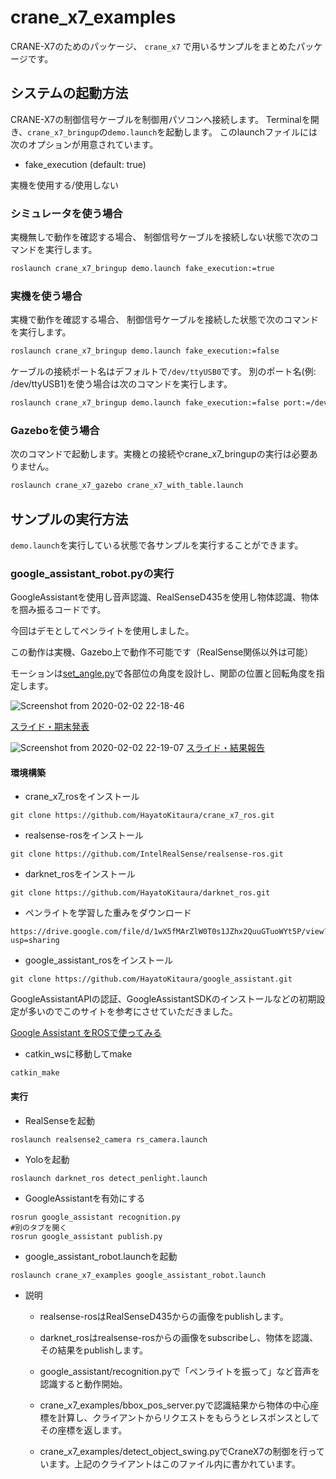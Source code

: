 # crane_x7_examples

CRANE-X7のためのパッケージ、 `crane_x7` で用いるサンプルをまとめたパッケージです。

## システムの起動方法



CRANE-X7の制御信号ケーブルを制御用パソコンへ接続します。
Terminalを開き、`crane_x7_bringup`の`demo.launch`を起動します。
このlaunchファイルには次のオプションが用意されています。

- fake_execution (default: true)

実機を使用する/使用しない

### シミュレータを使う場合


実機無しで動作を確認する場合、
制御信号ケーブルを接続しない状態で次のコマンドを実行します。

```sh
roslaunch crane_x7_bringup demo.launch fake_execution:=true
```

### 実機を使う場合


実機で動作を確認する場合、
制御信号ケーブルを接続した状態で次のコマンドを実行します。

```sh
roslaunch crane_x7_bringup demo.launch fake_execution:=false
```

ケーブルの接続ポート名はデフォルトで`/dev/ttyUSB0`です。
別のポート名(例: /dev/ttyUSB1)を使う場合は次のコマンドを実行します。

```sh
roslaunch crane_x7_bringup demo.launch fake_execution:=false port:=/dev/ttyUSB1
```

### Gazeboを使う場合

次のコマンドで起動します。実機との接続やcrane_x7_bringupの実行は必要ありません。

```sh
roslaunch crane_x7_gazebo crane_x7_with_table.launch
```


## サンプルの実行方法



`demo.launch`を実行している状態で各サンプルを実行することができます。

### google_assistant_robot.pyの実行

GoogleAssistantを使用し音声認識、RealSenseD435を使用し物体認識、物体を掴み振るコードです。

今回はデモとしてペンライトを使用しました。

この動作は実機、Gazebo上で動作不可能です（RealSense関係以外は可能）

モーションは[set_angle.py](https://github.com/ryuichiueda/crane_x7_ros/blob/master/crane_x7_examples/scripts/)で各部位の角度を設計し、関節の位置と回転角度を指定します。

![Screenshot from 2020-02-02 22-18-46](https://user-images.githubusercontent.com/39848497/73609100-a54c9480-460d-11ea-8280-d7390307a65a.png)

[スライド・期末発表](https://docs.google.com/presentation/d/1nHuU0X9NXfnAbDoUjV0XEDaFVCdB3_XfKulnwhmLkig/edit?usp=sharing)


![Screenshot from 2020-02-02 22-19-07](https://user-images.githubusercontent.com/39848497/73609120-ddec6e00-460d-11ea-83bb-9694877d67f8.png)
[スライド・結果報告](https://onedrive.live.com/view.aspx?resid=814F23BD7044D0DC!473&ithint=file%2cpptx&authkey=!ALmIcA6SCFlU8P0)

#### 環境構築
+ crane_x7_rosをインストール
```
git clone https://github.com/HayatoKitaura/crane_x7_ros.git
```
+ realsense-rosをインストール
```
git clone https://github.com/IntelRealSense/realsense-ros.git
 ```
+ darknet_rosをインストール
```
git clone https://github.com/HayatoKitaura/darknet_ros.git
```
+ ペンライトを学習した重みをダウンロード
```oo
https://drive.google.com/file/d/1wX5fMArZlW0T0s1JZhx2QuuGTuoWYt5P/view?usp=sharing
```
+ google_assistant_rosをインストール
```
git clone https://github.com/HayatoKitaura/google_assistant.git
```
GoogleAssistantAPIの認証、GoogleAssistantSDKのインストールなどの初期設定が多いのでこのサイトを参考にさせていただきました。

[Google Assistant をROSで使ってみる](https://qiita.com/Nenetti/items/a4c3cffd8008f328855f)


+ catkin_wsに移動してmake
```
catkin_make
```

#### 実行
+ RealSenseを起動
```
roslaunch realsense2_camera rs_camera.launch
```
+ Yoloを起動
```
roslaunch darknet_ros detect_penlight.launch
```
+ GoogleAssistantを有効にする
```
rosrun google_assistant recognition.py
#別のタブを開く
rosrun google_assistant publish.py
```

+ google_assistant_robot.launchを起動
```
roslaunch crane_x7_examples google_assistant_robot.launch
```
+ 説明
    - realsense-rosはRealSenseD435からの画像をpublishします。

    - darknet_rosはrealsense-rosからの画像をsubscribeし、物体を認識、その結果をpublishします。

    - google_assistant/recognition.pyで「ペンライトを振って」など音声を認識すると動作開始。

    - crane_x7_examples/bbox_pos_server.pyで認識結果から物体の中心座標を計算し、クライアントからリクエストをもらうとレスポンスとしてその座標を返します。

    - crane_x7_examples/detect_object_swing.pyでCraneX7の制御を行っています。上記のクライアントはこのファイル内に書かれています。
